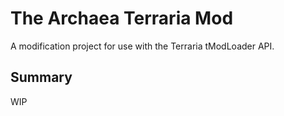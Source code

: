 # The Archaea Terraria Mod
A modification project for use with the Terraria tModLoader API.

## Summary
WIP
